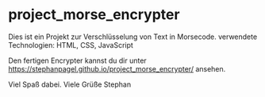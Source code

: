 # project_morse_encrypter
Dies ist ein Projekt zur Verschlüsselung von Text in Morsecode.
verwendete Technologien: HTML, CSS, JavaScript

Den fertigen Encrypter kannst du dir unter https://stephanpagel.github.io/project_morse_encrypter/ ansehen.

Viel Spaß dabei.
Viele Grüße
Stephan
